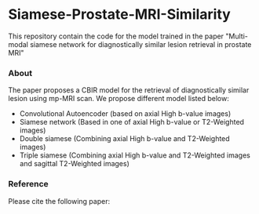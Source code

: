 # Siamese-Prostate-MRI-Similarity
This repository contain the code for the model trained in the paper "Multi-modal siamese network for diagnostically similar lesion retrieval in prostate MRI"

### About
The paper proposes a CBIR model for the retrieval of diagnostically similar lesion using mp-MRI scan. We propose different model listed below:

- Convolutional Autoencoder (based on axial High b-value images)
- Siamese network (Based in one of axial High b-value or T2-Weighted images)
- Double siamese (Combining axial High b-value and T2-Weighted images)
- Triple siamese (Combining axial High b-value and T2-Weighted images and sagittal T2-Weighted images)

### Reference
Please cite the following paper:


